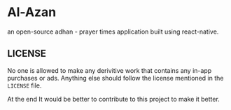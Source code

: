 # Al-Azan

an open-source adhan - prayer times application built using react-native.

## LICENSE

No one is allowed to make any derivitive work that contains any in-app purchases or ads. Anything else should follow the license mentioned in the `LICENSE` file.

At the end It would be better to contribute to this project to make it better.
